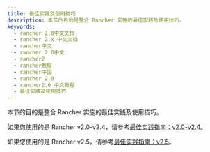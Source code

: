 ```yaml
---
title: 最佳实践及使用技巧
description: 本节的目的是整合 Rancher 实施的最佳实践及使用技巧。
keywords:
  - rancher 2.0中文文档
  - rancher 2.x 中文文档
  - rancher中文
  - rancher 2.0中文
  - rancher2
  - rancher教程
  - rancher中国
  - rancher 2.0
  - rancher2.0 中文教程
  - 最佳实践及使用技巧
---
```


本节的目的是整合 Rancher 实施的最佳实践及使用技巧。

如果您使用的是 Rancher v2.0-v2.4，请参考[最佳实践指南：v2.0-v2.4](/docs/rancher2/best-practices/2.0-2.4/_index)。

如果您使用的是 Rancher v2.5，请参考[最佳实践指南：v2.5](/docs/rancher2/best-practices/2.5/_index)。
